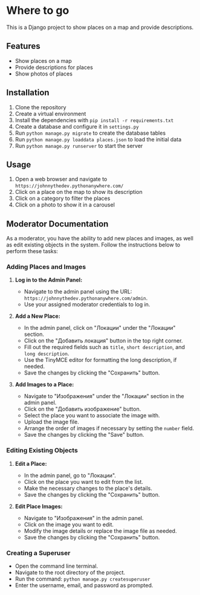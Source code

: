 # Where to go

This is a Django project to show places on a map and provide descriptions.

## Features

* Show places on a map
* Provide descriptions for places
* Show photos of places

## Installation

1. Clone the repository
2. Create a virtual environment
3. Install the dependencies with `pip install -r requirements.txt`
4. Create a database and configure it in `settings.py`
5. Run `python manage.py migrate` to create the database tables
6. Run `python manage.py loaddata places.json` to load the initial data
7. Run `python manage.py runserver` to start the server

## Usage

1. Open a web browser and navigate to `https://johnnythedev.pythonanywhere.com/`
2. Click on a place on the map to show its description
3. Click on a category to filter the places
4. Click on a photo to show it in a carousel

## Moderator Documentation

As a moderator, you have the ability to add new places and images, as well as edit existing objects in the system. Follow the instructions below to perform these tasks:

### Adding Places and Images

1. **Log in to the Admin Panel:**
   - Navigate to the admin panel using the URL: `https://johnnythedev.pythonanywhere.com/admin`.
   - Use your assigned moderator credentials to log in.

2. **Add a New Place:**
   - In the admin panel, click on "Локации" under the "Локации" section.
   - Click on the "Добавить локация" button in the top right corner.
   - Fill out the required fields such as `title`, `short description`, and `long description`.
   - Use the TinyMCE editor for formatting the long description, if needed.
   - Save the changes by clicking the "Сохранить" button.

3. **Add Images to a Place:**
   - Navigate to "Изображения" under the "Локации" section in the admin panel.
   - Click on the "Добавить изображение" button.
   - Select the place you want to associate the image with.
   - Upload the image file.
   - Arrange the order of images if necessary by setting the `number` field.
   - Save the changes by clicking the "Save" button.

### Editing Existing Objects

1. **Edit a Place:**
   - In the admin panel, go to "Локации".
   - Click on the place you want to edit from the list.
   - Make the necessary changes to the place's details.
   - Save the changes by clicking the "Сохранить" button.

2. **Edit Place Images:**
   - Navigate to "Изображения" in the admin panel.
   - Click on the image you want to edit.
   - Modify the image details or replace the image file as needed.
   - Save the changes by clicking the "Сохранить" button.

### Creating a Superuser

   - Open the command line terminal.
   - Navigate to the root directory of the project.
   - Run the command: `python manage.py createsuperuser`
   - Enter the username, email, and password as prompted.

